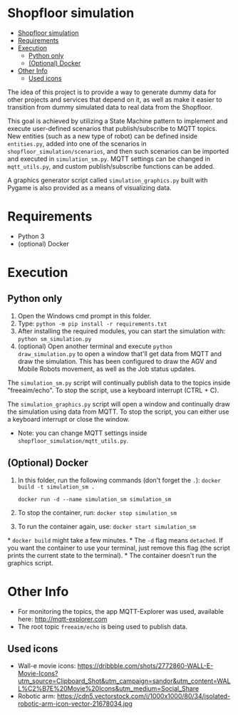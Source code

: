 # Shopfloor simulation

- [Shopfloor simulation](#shopfloor-simulation)
- [Requirements](#requirements)
- [Execution](#execution)
	- [Python only](#python-only)
	- [(Optional) Docker](#optional-docker)
- [Other Info](#other-info)
	- [Used icons](#used-icons)

The idea of this project is to provide a way to generate dummy data for other projects and services that depend on it, as well as make it easier to transition from dummy simulated data to real data from the Shopfloor.

This goal is achieved by utilizing a State Machine pattern to implement and execute user-defined scenarios that publish/subscribe to MQTT topics. New entities (such as a new type of robot) can be defined inside ```entities.py```, added into one of the scenarios in ```shopfloor_simulation/scenarios```, and then such scenarios can be imported and executed in ```simulation_sm.py```. MQTT settings can be changed in ```mqtt_utils.py```, and custom publish/subscribe functions can be added.

A graphics generator script called ```simulation_graphics.py``` built with Pygame is also provided as a means of visualizing data.


# Requirements
- Python 3
- (optional) Docker


# Execution

## Python only
1. Open the Windows cmd prompt in this folder.
2. Type:
   ```python -m pip install -r requirements.txt```
3. After installing the required modules, you can start the simulation with:
   ```python sm_simulation.py```
4. (optional) Open another terminal and execute ```python draw_simulation.py``` to open a window that'll get data from MQTT and draw the simulation. This has been configured to draw the AGV and Mobile Robots movement, as well as the Job status updates.

The ```simulation_sm.py``` script will continually publish data to the topics inside "freeaim/echo". To stop the script, use a keyboard interrupt (CTRL + C).

The ```simulation_graphics.py``` script will open a window and continually draw the simulation using data from MQTT. To stop the script, you can either use a keyboard interrupt or close the window.

* Note: you can change MQTT settings inside ```shopfloor_simulation/mqtt_utils.py```.


## (Optional) Docker
1. In this folder, run the following commands (don't forget the ```.```):
	```docker build -t simulation_sm .```
	
	```docker run -d --name simulation_sm simulation_sm```
2. To stop the container, run:
	```docker stop simulation_sm```
3. To run the container again, use:
	```docker start simulation_sm```

\* ```docker build``` might take a few minutes.
\* The ```-d``` flag means ```detached```. If you want the container to use your terminal, just remove this flag (the script prints the current state to the terminal).
\* The container doesn't run the graphics script.


# Other Info

* For monitoring the topics, the app MQTT-Explorer was used, available here: http://mqtt-explorer.com
* The root topic ```freeaim/echo``` is being used to publish data.

## Used icons
- Wall-e movie icons: https://dribbble.com/shots/2772860-WALL-E-Movie-Icons?utm_source=Clipboard_Shot&utm_campaign=sandor&utm_content=WALL%C2%B7E%20Movie%20Icons&utm_medium=Social_Share
- Robotic arm: https://cdn5.vectorstock.com/i/1000x1000/80/34/isolated-robotic-arm-icon-vector-21678034.jpg
